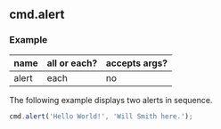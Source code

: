 ## cmd.alert

### Example

| name   | all or each?  |accepts args?  |
|--------|---------------|---------------|
| alert  | each          | no            |

The following example displays two alerts in sequence.

```js
cmd.alert('Hello World!', 'Will Smith here.');
```
